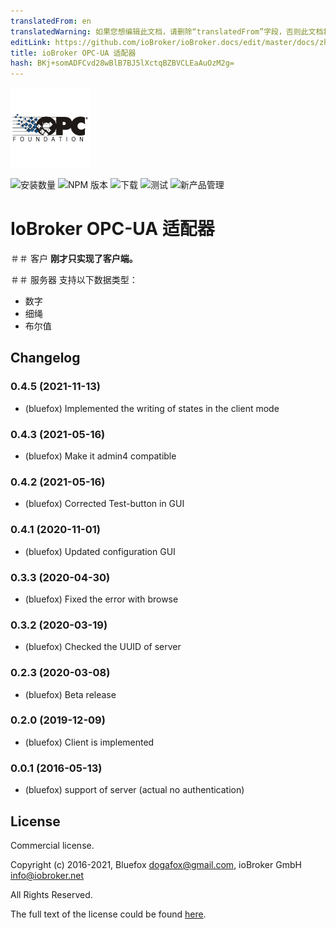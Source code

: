 ```yaml
---
translatedFrom: en
translatedWarning: 如果您想编辑此文档，请删除“translatedFrom”字段，否则此文档将再次自动翻译
editLink: https://github.com/ioBroker/ioBroker.docs/edit/master/docs/zh-cn/adapterref/iobroker.opcua/README.md
title: ioBroker OPC-UA 适配器
hash: BKj+somADFCvd28wBlB7BJ5lXctqBZBVCLEaAuOzM2g=
---
```

![标识](../../../en/adapterref/iobroker.opcua/admin/opcua.png)

![安装数量](http://iobroker.live/badges/opcua-stable.svg)
![NPM 版本](http://img.shields.io/npm/v/iobroker.opcua.svg)
![下载](https://img.shields.io/npm/dm/iobroker.opcua.svg)
![测试](https://travis-ci.org/ioBroker/ioBroker.opcua.svg?branch=master)
![新产品管理](https://nodei.co/npm/iobroker.opcua.png?downloads=true)

# IoBroker OPC-UA 适配器
＃＃ 客户
**刚才只实现了客户端。**

＃＃ 服务器
支持以下数据类型：

- 数字
- 细绳
- 布尔值

<!-- 下一个版本的占位符（在行首）：

### __工作正在进行中__ -->

## Changelog
### 0.4.5 (2021-11-13)
* (bluefox) Implemented the writing of states in the client mode

### 0.4.3 (2021-05-16)
* (bluefox) Make it admin4 compatible

### 0.4.2 (2021-05-16)
* (bluefox) Corrected Test-button in GUI

### 0.4.1 (2020-11-01)
* (bluefox) Updated configuration GUI

### 0.3.3 (2020-04-30)
* (bluefox) Fixed the error with browse

### 0.3.2 (2020-03-19)
* (bluefox) Checked the UUID of server

### 0.2.3 (2020-03-08)
* (bluefox) Beta release

### 0.2.0 (2019-12-09)
* (bluefox) Client is implemented

### 0.0.1 (2016-05-13)
* (bluefox) support of server (actual no authentication)

## License
Commercial license.

Copyright (c) 2016-2021, Bluefox <dogafox@gmail.com>, ioBroker GmbH <info@iobroker.net>

All Rights Reserved.

The full text of the license could be found [here](LICENSE).